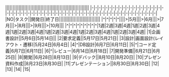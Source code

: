|||||||||||||||||||||||||||||||||||||||||||||||||||||||||
|-|-|-|-|-|-|-|-|-|-|-|-|-|-|-|-|-|-|-|-|-|-|-|-|-|-|-|-|-|-|-|-|-|-|-|-|-|-|-|-|-|-|-|-|-|-|-|-|-|-|-|-|-|-|-|-|-|-|-|-|-|-|-|-|
|NO|タスク||開発日|終了日||||||||||||||||||||||||||||
|^|^|^|^|^||||>|5月|||>|6月|||>|7月|||>|8月|||>|9月|||>|10月|||
|^|^|^|^|^|^|^|^|^|1週|2週|3週|4週|1週|2週|3週|4週|1週|2週|3週|4週|1週|2週|3週|4週|1週|2週|3週|4週|1週|2週|3週|4週|
|1|企画書設計||5月6日|5月14日||
|2|要求定義||5月17日|5月21日|
|3|設計|画面設計(レイアウト・遷移)|5月24日|6月4日|
|4|^|DB設計|6月7日|6月11日|
|5|^|コード定義|6月7日|6月11日|
|6|^|レビュー|6月14日|6月18日|
|7|開発準備||6月21日|6月25日|
|8|開発||6月28日|8月13日|
|9|デバック||8月10日|8月20日|
|10|プレゼン資料作成||8月23日|8月30日|
|11|プレゼンテーション||8月30日|8月30日|
|12|
|13|
|14|
|15|
  